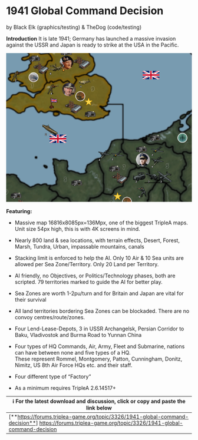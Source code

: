 # 1941 Global Command Decision
by Black Elk (graphics/testing) & TheDog (code/testing)

**Introduction**
It is late 1941; Germany has launched a massive invasion against the USSR and Japan is ready to strike at the USA in the Pacific.

![Overview image](/preview.png)

**Featuring:**
* Massive map 16816x8085px=136Mpx, one of the biggest TripleA maps.  Unit size 54px high, this is with 4K screens in mind.
* Nearly 800 land & sea locations, with terrain effects, Desert, Forest, Marsh, Tundra, Urban, impassable mountains, canals

* Stacking limit is enforced to help the AI.  Only 10 Air & 10 Sea units are allowed per Sea Zone/Territory.  Only 20 Land per Territory.
* AI friendly, no Objectives, or Politics/Technology phases, both are scripted.  79 territories marked to guide the AI for better play.

* Sea Zones are worth 1-2pu/turn and for Britain and Japan are vital for their survival
* All land territories bordering Sea Zones can be blockaded.  There are no convoy centres/route/zones.

* Four Lend-Lease-Depots, 3 in USSR Archangelsk, Persian Corridor to Baku, Vladivostok  and Burma Road to Yunnan China
* Four types of HQ Commands, Air, Army, Fleet and Submarine, nations can have between none and five types of a HQ.  
    These represent Rommel, Montgomery, Patton, Cunningham, Donitz, Nimitz, US 8th Air Force HQs etc. and their staff.
* Four different type of “Factory”
* As a minimum requires TripleA 2.6.14517+

| :information_source: For the latest download and discussion, click or copy and paste the link below |
| --- |
| [**https://forums.triplea-game.org/topic/3326/1941-global-command-decision**] https://forums.triplea-game.org/topic/3326/1941-global-command-decision  | 
